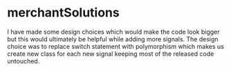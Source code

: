 # merchantSolutions

I have made some design choices which would make the code look bigger but this would ultimately be helpful while adding more signals.
The design choice was to replace switch statement with polymorphism which makes us create new class for each new signal keeping most of the released code untouched.
